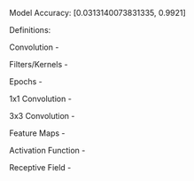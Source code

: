 Model Accuracy: [0.0313140073831335, 0.9921]


Definitions:



Convolution -


Filters/Kernels -


Epochs -


1x1 Convolution -


3x3 Convolution -


Feature Maps -


Activation Function -


Receptive Field -
